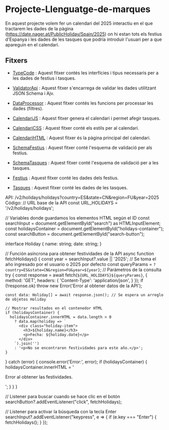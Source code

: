# Projecte-Llenguatge-de-marques

En aquest projecte volem fer un calendari del 2025 interactiu en el que tractarem les dades de la pàgina (https://date.nager.at/PublicHoliday/Spain/2025) on hi estan tots els festius d'Espanya i les dades de les tasques que podría introduir l'usuari per a que apareguin en el calendari.

## Fitxers

- [TypeCode](TypeScript/TypeCode.ts) : Aquest fitxer contés les interfícies i tipus necessaris per a les dades de festius i tasques.

- [ValidatorApi](TypeScript/ValidatorApi.ts) : Aquest fitxer s'encarrega de validar les dades utilitzant JSON Schema i Ajv.

- [DataProcessor](TypeScript/DataProcessor.ts) : Aquest fitxer contés les funcions per processar les dades (filtres).

- [CalendariJS](Pàgina/calendari.js) : Aquest fitxer genera el calendari i permet afegir tasques.

- [CalendariCSS](Pàgina/calendari.css) : Aquest fitxer conté els estils per al calendari.

- [CalendariHTML](Pàgina/Calendar.html) : Aquest fitxer és la pàgina principal del calendari.

- [SchemaFestius](Json/SchemaFestius.json) : Aquest fitxer conté l'esquema de validació per als festius.

- [SchemaTasques](Json/schemaTasques.json) : Aquest fitxer conté l'esquema de validació per a les tasques.

- [Festius](Json/csvjson.json) : Aquest fitxer conté les dades dels festius.

- [Tasques](Json/tasques.json) : Aquest fitxer conté les dades de les tasques.

API: /v2/holidays/holidays?country=ES&state=CN&region=FU&year=2025
Código:
// URL base de la API
const URL_HOLIDAYS = '/v2/holidays/holidays';

// Variables donde guardamos los elementos HTML según el ID
const searchInput = document.getElementById("search") as HTMLInputElement;
const holidaysContainer = document.getElementById("holidays-container");
const searchButton = document.getElementById("search-button");

interface Holiday {
  name: string;
  date: string;
}

// Función asíncrona para obtener festividades de la API
async function fetchHolidays() {
  const year = searchInput?.value || '2025'; // Se toma el año ingresado por el usuario o 2025 por defecto
  const queryParams = `?country=ES&state=CN&region=FU&year=${year}`; // Parámetros de la consulta
  try {
    const response = await fetch(`${URL_HOLIDAYS}${queryParams}`, {
      method: 'GET',
      headers: {
        'Content-Type': 'application/json',
      }
    });
    if (!response.ok) throw new Error('Error al obtener datos de la API');
    
    const data: Holiday[] = await response.json(); // Se espera un arreglo de objetos Holiday

    // Mostrar resultados en el contenedor HTML
    if (holidaysContainer) {
      holidaysContainer.innerHTML = data.length > 0
        ? data.map(holiday => `
          <div class="holiday-item">
            <h3>${holiday.name}</h3>
            <p>Fecha: ${holiday.date}</p>
          </div>
        `).join('')
        : '<p>No se encontraron festividades para este año.</p>';
    }
  } catch (error) {
    console.error('Error:', error);
    if (holidaysContainer) {
      holidaysContainer.innerHTML = '<p>Error al obtener las festividades.</p>';
    }
  }
}

// Listener para buscar cuando se hace clic en el botón
searchButton?.addEventListener("click", fetchHolidays);

// Listener para activar la búsqueda con la tecla Enter
searchInput?.addEventListener("keypress", e => {
  if (e.key === "Enter") {
    fetchHolidays();
  }
});
